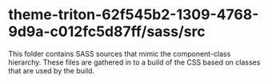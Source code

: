 # theme-triton-62f545b2-1309-4768-9d9a-c012fc5d87ff/sass/src

This folder contains SASS sources that mimic the component-class hierarchy. These files
are gathered in to a build of the CSS based on classes that are used by the build.
